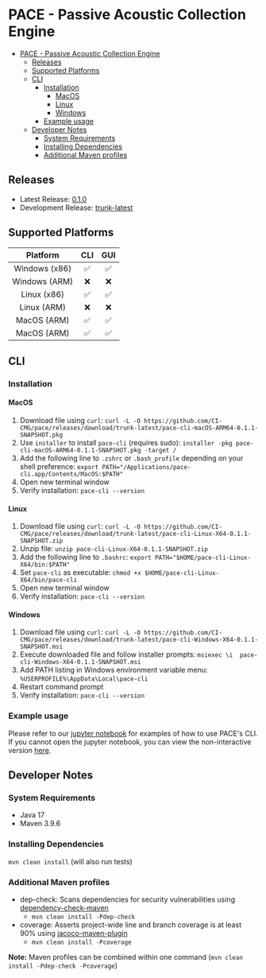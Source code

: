 # PACE - Passive Acoustic Collection Engine

- [PACE - Passive Acoustic Collection Engine](#pace---passive-acoustic-collection-engine)
  - [Releases](#releases)
  - [Supported Platforms](#supported-platforms)
  - [CLI](#cli)
    - [Installation](#installation)
      - [MacOS](#macos)
      - [Linux](#linux)
      - [Windows](#windows)
    - [Example usage](#example-usage)
  - [Developer Notes](#developer-notes)
    - [System Requirements](#system-requirements)
    - [Installing Dependencies](#installing-dependencies)
    - [Additional Maven profiles](#additional-maven-profiles)

## Releases
- Latest Release: [0.1.0](https://github.com/CI-CMG/pace/releases/tag/v0.1.0)
- Development Release: [trunk-latest](https://github.com/CI-CMG/pace/releases/tag/trunk-latest)

## Supported Platforms
| Platform | CLI | GUI |
|:-----------------:|:-----------------:|:-----------------:|
| Windows (x86)  | ✅  | ✅  |
| Windows (ARM)  | ❌  | ❌  |
| Linux (x86)  | ✅  | ✅  |
| Linux (ARM)  | ❌  | ❌  |
| MacOS (ARM)  | ✅  | ✅  |
| MacOS (ARM)  | ✅  | ✅  |

## CLI
### Installation
#### MacOS
1. Download file using ``curl``: ``curl -L -O https://github.com/CI-CMG/pace/releases/download/trunk-latest/pace-cli-macOS-ARM64-0.1.1-SNAPSHOT.pkg``
2. Use ``installer`` to install ``pace-cli`` (requires sudo): ``installer -pkg pace-cli-macOS-ARM64-0.1.1-SNAPSHOT.pkg -target /``
3. Add the following line to ``.zshrc`` or ``.bash_profile`` depending on your shell preference: ``export PATH="/Applications/pace-cli.app/Contents/MacOS:$PATH"``
4. Open new terminal window
5. Verify installation: ``pace-cli --version``
#### Linux
1. Download file using ``curl``: ``curl -L -O https://github.com/CI-CMG/pace/releases/download/trunk-latest/pace-cli-Linux-X64-0.1.1-SNAPSHOT.zip``
2. Unzip file: ``unzip pace-cli-Linux-X64-0.1.1-SNAPSHOT.zip``
3. Add the following line to ``.bashrc``: ``export PATH="$HOME/pace-cli-Linux-X64/bin:$PATH"``
4. Set ``pace-cli`` as executable: ``chmod +x $HOME/pace-cli-Linux-X64/bin/pace-cli``
5. Open new terminal window
6. Verify installation: ``pace-cli --version``
#### Windows
1. Download file using `curl`: `curl -L -O https://github.com/CI-CMG/pace/releases/download/trunk-latest/pace-cli-Windows-X64-0.1.1-SNAPSHOT.msi`
2. Execute downloaded file and follow installer prompts: `msiexec \i  pace-cli-Windows-X64-0.1.1-SNAPSHOT.msi`
3. Add PATH listing in Windows environment variable menu: ``%USERPROFILE%\AppData\Local\pace-cli``
4. Restart command prompt
5. Verify installation: `pace-cli --version`
### Example usage
Please refer to our [jupyter notebook](docs/CLI_Example_Usage.ipynb) for examples of how to use PACE's CLI.
If you cannot open the jupyter notebook, you can view the non-interactive version [here](docs/CLI_Example_Usage.html).

## Developer Notes
### System Requirements
- Java 17
- Maven 3.9.6
### Installing Dependencies
`mvn clean install` (will also run tests)
### Additional Maven profiles
- dep-check: Scans dependencies for security vulnerabilities using [dependency-check-maven](https://mvnrepository.com/artifact/org.owasp/dependency-check-maven)
  - `mvn clean install -Pdep-check`
- coverage: Asserts project-wide line and branch coverage is at least 90% using [jacoco-maven-plugin](https://mvnrepository.com/artifact/org.jacoco/jacoco-maven-plugin)
  - `mvn clean install -Pcoverage`

**Note:** Maven profiles can be combined within one command (`mvn clean install -Pdep-check -Pcoverage`)